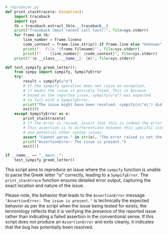 ```python
# reproducer.py
def print_stacktrace(e: Exception):
    import traceback
    import sys
    tb = traceback.extract_tb(e.__traceback__)
    print("Traceback (most recent call last):", file=sys.stderr)
    for frame in tb:
        line_number = frame.lineno
        code_context = frame.line.strip() if frame.line else "Unknown"
        print(f'  File "{frame.filename}"', file=sys.stderr)
        print(f"    {line_number}: {code_context}", file=sys.stderr)
    print(f"{e.__class__.__name__}: {e}", file=sys.stderr)

def test_sympify_greek_letter():
    from sympy import sympify, SympifyError
    try:
        result = sympify(u"α")
        # If the sympify operation does not raise an exception,
        # it means the issue is possibly fixed. This is because
        # based on the reported issue, sympify(u"α") was expected
        # to fail with a SympifyError.
        print("The issue might have been resolved. sympify(u\"α\") did not raise an exception.")
        exit(0)
    except SympifyError as e:
        print_stacktrace(e)
        # If the error is raised, assert that this is indeed the error we expect.
        # This assertion is to differentiate between this specific issue
        # and potential other syntax issues.
        assert "Cannot parse." in str(e), "The error raised is not the one expected."
        print("AssertionError: The issue is present.")
        exit(1)

if __name__ == "__main__":
    test_sympify_greek_letter()
```

This script aims to reproduce an issue where the `sympify` function is unable to parse the Greek letter "α" correctly, leading to a `SympifyError`. The `print_stacktrace` function ensures detailed error output, capturing the exact location and nature of the issue.

Please note, the behavior that leads to the `AssertionError` message `"AssertionError: The issue is present."` is technically the expected behavior as per the script when the issue being tested for exists; the terminology reflects that it is verifying the presence of the reported issue rather than indicating a failed assertion in the conventional sense. If this script does not produce an `AssertionError` and exits cleanly, it indicates that the bug has potentially been resolved.